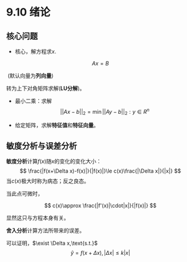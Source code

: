 # 9.10 绪论

## 核心问题

* 核心，解方程求$x$.

$$
Ax=B
$$

​          (默认向量为**列向量**)

转为上下对角矩阵求解(**LU分解**)。

* 最小二乘：求解
  $$
  ||Ax-b||_2=\min{||Ay-b||_2:y\in R^n}
  $$

* 给定矩阵，求解**特征值**和**特征向量**。

## 敏度分析与误差分析

**敏度分析**计算$f(x)$随$x$的变化的变化大小：
$$
\frac{|f(x+\Delta x)-f(x)|}{|f(x)|}\le c(x)\frac{|\Delta x|}{|x|}
$$
当$c(x)$极大时称为病态；反之良态。

当此点可微时，

$$
c(x)\approx \frac{|f'(x)|\cdot|x|}{|f(x)|}
$$

显然这只与方程本身有关。

**舍入分析**计算方法所带来的误差。

可以证明，$\exist \Delta x,\text{s.t.}$
$$
\hat{y}=f(x+\Delta x),   |\Delta x|\le k|x|
$$

